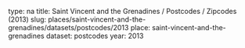 type: na
title: Saint Vincent and the Grenadines / Postcodes / Zipcodes (2013)
slug: places/saint-vincent-and-the-grenadines/datasets/postcodes/2013
place: saint-vincent-and-the-grenadines
dataset: postcodes
year: 2013
